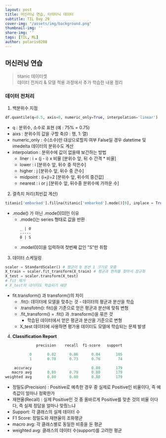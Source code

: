 ```yaml
---
layout: post
title: 머신러닝 연습, 타이타닉 데이터
subtitle: TIL Day 29
cover-img: "/assets/img/background.png"
thumbnail-img: ''
share-img: ''
tags: [TIL, ML]
author: polaris0208
---
```


## 머신러닝 연습
>titanic 데이터셋<br>
>데이터 전처리 & 모델 적용 과정에서 추가 학습한 내용 정리 

### 데이터 전처리
1. 백분위수 지점 

```py
df.quantile(q=0.5, axis=0, numeric_only=True, interpolation='linear')
```

- q : 분위수, 소수로 표현 (예 : 75% = 0.75)
- aixs : 분위수의 값을 구할 축(0 : 행, 1: 열)
- numeric_only : 수(소수)만 대상으로할지 여부 False일 경우 datetime 및 imedelta 데이터의 분위수도 계산
- interpolation : 분위수에 값이 없을때 보간하는 방법
  - liner : i + (j - i) x 비율 [분위수 앞, 뒤 수 간격 * 비율]
  - lower : i [분위수 앞, 뒤수 중 작은수]
  - higher : j [분위수 앞, 뒤수 중 큰수]
  - midpoint : (i+j)÷2 [분위수 앞, 뒤수의 중간값]
  - nearest : i or j [분위수 앞, 뒤수중 분위수에 가까운 수]
2. 결측치 처리(최빈값 계산)

```py
titanic['embarked'].fillna(titanic['embarked'].mode()[0], inplace = True)
```

- .mode() 가 아닌 .mode()[0]인 이유
  - .mode()는 series 형태로 값을 반환
    ```
    _ | 0
    -----
    0 | S
    ```
  - .model()[0]을 입력하여 첫번째 값인 "S"만 취함

3. 데이터 스케일링

```py
scaler = StandardScaler() # 평균이 0 분산 1 크기로 맞춤
X_train = scaler.fit_transform(X_train) # 평균과 편차를 찾아서 정규화
X_test = scaler.transform(X_test) 
# fit 제거 
# X_test의 데이터도 학습되기 때문
```

- fit.transform() 과 transform()의 차이
  - .fit(): 데이터에 모델을 맞추는 것 - 데이터의 평균과 분산을 학습
  - .transfotm(): fit()을 기준으로 얻은 평균과 분산에 맞춰 변형
  - .fit_transform() = .fit() 과 .transform()을 묶은 것
    - 학습된 데이터에서 얻은 평균과 분산을 기준으로 변형
  - X_test 데이터에 사용하면 평가용 데이터도 모델에 학습되는 문제 발생
  
4. **Classification Report**

```py
              precision    recall  f1-score   support

           0       0.82      0.86      0.84       105
           1       0.78      0.73      0.76        74

    accuracy                           0.80       179
   macro avg       0.80      0.79      0.80       179
weighted avg       0.80      0.80      0.80       179
```

- 정밀도(Precision) : Positive로 예측한 경우 중 실제로 Positive인 비율이다, 즉 예측값이 얼마나 정확한가
- 재현율(Recall) : 실제 Positive인 것 중 올바르게 Positive를 맞춘 것의 비율 이다다, 즉 실제 정답을 얼마나 맞췄느냐
- Support: 각 클래스의 실제 데이터 수
- F1 Score: 정밀도와 재현율의 조화평균
- macro avg: 각 클래스별로 동일한 비중을 둔 평균
- weighted avg: 클래스의 데이터 수(support)를 고려한 평균
